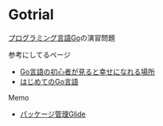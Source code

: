 # Gotrial
[プログラミング言語Go](https://www.amazon.co.jp/プログラミング言語Go-ADDISON-WESLEY-PROFESSIONAL-COMPUTING-Donovan/dp/4621300253/ref=sr_1_1?ie=UTF8&qid=1490101535&sr=8-1&keywords=プログラミング言語Go)の演習問題

参考にしてるページ
- [Go言語の初心者が見ると幸せになれる場所](http://qiita.com/tenntenn/items/0e33a4959250d1a55045)
- [はじめてのGo言語](http://cuto.unirita.co.jp/gostudy/)

Memo
- [パッケージ管理Glide](http://qiita.com/tienlen/items/8e192e68d6b18bec3b4a)
